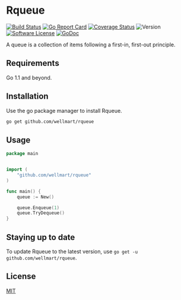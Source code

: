 # Rqueue

[![Build Status](https://travis-ci.org/wellmart/rqueue.svg?branch=master)](https://travis-ci.org/wellmart/rqueue)
[![Go Report Card](https://goreportcard.com/badge/github.com/wellmart/rqueue)](https://goreportcard.com/report/github.com/wellmart/rqueue)
[![Coverage Status](https://coveralls.io/repos/github/wellmart/rqueue/badge.svg?branch=master)](https://coveralls.io/github/wellmart/rqueue?branch=master)
![Version](https://img.shields.io/badge/version-0.1.0-blue)
[![Software License](https://img.shields.io/badge/license-MIT-blue.svg?style=flat)](LICENSE)
[![GoDoc](https://godoc.org/github.com/wellmart/rqueue?status.svg)](https://godoc.org/github.com/wellmart/rqueue)

A queue is a collection of items following a first-in, first-out principle.

## Requirements

Go 1.1 and beyond.

## Installation

Use the go package manager to install Rqueue.

```bash
go get github.com/wellmart/rqueue
```

## Usage

```go
package main


import (
	"github.com/wellmart/rqueue"
)

func main() {
	queue := New()

	queue.Enqueue(1)
	queue.TryDequeue()
}
```

## Staying up to date

To update Rqueue to the latest version, use `go get -u github.com/wellmart/rqueue`.

## License

[MIT](https://choosealicense.com/licenses/mit/)
